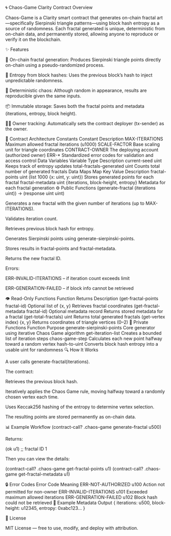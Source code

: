 🌀 Chaos-Game Clarity Contract
Overview

Chaos-Game is a Clarity smart contract that generates on-chain fractal art—specifically Sierpinski triangle patterns—using block hash entropy as a source of randomness.
Each fractal generated is unique, deterministic from on-chain data, and permanently stored, allowing anyone to reproduce or verify it on the blockchain.

✨ Features

🎨 On-chain fractal generation: Produces Sierpinski triangle points directly on-chain using a pseudo-randomized process.

🔐 Entropy from block hashes: Uses the previous block’s hash to inject unpredictable randomness.

🧮 Deterministic chaos: Although random in appearance, results are reproducible given the same inputs.

📦 Immutable storage: Saves both the fractal points and metadata (iterations, entropy, block height).

🧍‍♂️ Owner tracking: Automatically sets the contract deployer (tx-sender) as the owner.

🧩 Contract Architecture
Constants
Constant	Description
MAX-ITERATIONS	Maximum allowed fractal iterations (u1000)
SCALE-FACTOR	Base scaling unit for triangle coordinates
CONTRACT-OWNER	The deploying account (authorized owner)
ERR-*	Standardized error codes for validation and access control
Data Variables
Variable	Type	Description
current-seed	uint	Keeps track of entropy updates
total-fractals-generated	uint	Counts total number of generated fractals
Data Maps
Map	Key	Value	Description
fractal-points	uint	(list 1000 {x: uint, y: uint})	Stores generated points for each fractal
fractal-metadata	uint	{iterations, block-height, entropy}	Metadata for each fractal generation
⚙️ Public Functions
(generate-fractal (iterations uint)) → (response uint uint)

Generates a new fractal with the given number of iterations (up to MAX-ITERATIONS).

Validates iteration count.

Retrieves previous block hash for entropy.

Generates Sierpinski points using generate-sierpinski-points.

Stores results in fractal-points and fractal-metadata.

Returns the new fractal ID.

Errors:

ERR-INVALID-ITERATIONS – if iteration count exceeds limit

ERR-GENERATION-FAILED – if block info cannot be retrieved

👁️ Read-Only Functions
Function	Returns	Description
(get-fractal-points fractal-id)	Optional list of {x, y}	Retrieves fractal coordinates
(get-fractal-metadata fractal-id)	Optional metadata record	Returns stored metadata for a fractal
(get-total-fractals)	uint	Returns total generated fractals
(get-vertex index)	{x, y}	Returns coordinates of triangle vertices (0–2)
🧠 Private Functions
Function	Purpose
generate-sierpinski-points	Core generator using iterative Chaos Game algorithm
get-iteration-list	Creates a bounded list of iteration steps
chaos-game-step	Calculates each new point halfway toward a random vertex
hash-to-uint	Converts block hash entropy into a usable uint for randomness
🔍 How It Works

A user calls generate-fractal(iterations).

The contract:

Retrieves the previous block hash.

Iteratively applies the Chaos Game rule, moving halfway toward a randomly chosen vertex each time.

Uses Keccak256 hashing of the entropy to determine vertex selection.

The resulting points are stored permanently as on-chain data.

📊 Example Workflow
(contract-call? .chaos-game generate-fractal u500)


Returns:

(ok u1) ;; fractal ID 1


Then you can view the details:

(contract-call? .chaos-game get-fractal-points u1)
(contract-call? .chaos-game get-fractal-metadata u1)

🔒 Error Codes
Error	Code	Meaning
ERR-NOT-AUTHORIZED	u100	Action not permitted for non-owner
ERR-INVALID-ITERATIONS	u101	Exceeded maximum allowed iterations
ERR-GENERATION-FAILED	u102	Block hash could not be retrieved
🧱 Example Metadata Output
{
  iterations: u500,
  block-height: u12345,
  entropy: 0xabc123...
}

🧾 License

MIT License — free to use, modify, and deploy with attribution.